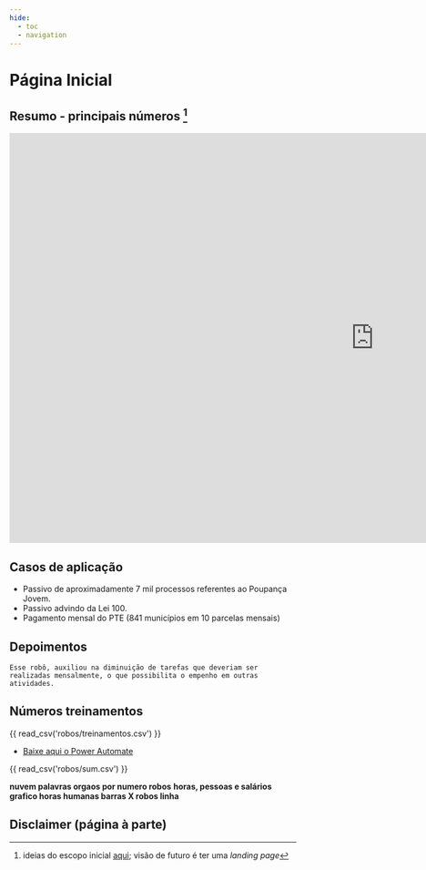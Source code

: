 ```yaml
---
hide:
  - toc
  - navigation
---
```


# Página Inicial


## Resumo - principais números [^1]

<div class="content-wrapper">
  <iframe width="1280" height="720" src="https://app.powerbi.com/view?r=eyJrIjoiY2I5MjYzYTgtNjQ0Yi00MDI1LWE1NmEtMGRjOWIyZTk0MjNiIiwidCI6ImU1ZDNhZTdjLTliMzgtNDhkZS1hMDg3LWY2NzM0YTI4NzU3NCJ9" frameborder="0" allowfullscreen></iframe>
</div>


## Casos de aplicação

* Passivo de aproximadamente 7 mil processos referentes ao Poupança Jovem.
* Passivo advindo da Lei 100.
* Pagamento mensal do PTE (841 municípios em 10 parcelas mensais)

## Depoimentos

````
Esse robô, auxiliou na diminuição de tarefas que deveriam ser realizadas mensalmente, o que possibilita o empenho em outras atividades.
````

## Números treinamentos

{{ read_csv('robos/treinamentos.csv') }}

* [Baixe aqui o Power Automate]()


{{ read_csv('robos/sum.csv') }}

**nuvem palavras orgaos por numero robos**
**horas, pessoas e salários**
**grafico horas humanas barras X robos linha**

[^1]: ideias do escopo inicial [aqui](https://github.com/lab-mg/automatizacoes/issues/9#issue-1928943357); visão de futuro é ter uma _landing page_

## Disclaimer (página à parte)

